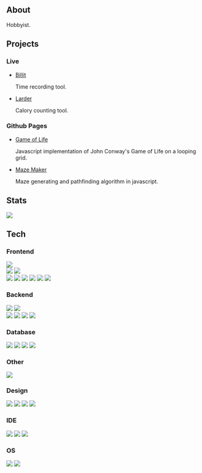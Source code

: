 ## About

<div>
    <p>Hobbyist.</p>
</div>

## Projects

### Live

<ul>
    <li>
        <a href='https://chronocol.xyz/login' target="_blank">Billit</a>
        <p>Time recording tool.</p>
    </li>
    <li>
        <a href='https://larda.xyz/login' target="_blank">Larder</a>
        <p>Calory counting tool.</p>
    </li>
</ul>

### Github Pages

<ul>
    <li>
        <a href='https://crhisgbibon.github.io/gameoflife/' target="_blank">Game of Life</a>
        <p>Javascript implementation of John Conway's Game of Life on a looping grid.</p>
    </li>
    <li>
        <a href='https://crhisgbibon.github.io/mazemaker/' target="_blank">Maze Maker</a>
        <p>Maze generating and pathfinding algorithm in javascript.</p>
    </li>
</ul>

## Stats

<div>
    <img src="https://github-readme-stats.vercel.app/api/top-langs/?username=crhisgbibon&theme=dark&langs_count=10&count_private=true" />
</div>

## Tech

### Frontend

<div>
    <div>
        <img src='https://img.shields.io/badge/HTML-239120?style=for-the-badge&logo=html5&logoColor=white'>
    </div>
    <div>
        <img src='https://img.shields.io/badge/CSS-239120?&style=for-the-badge&logo=css3&logoColor=white'>
        <img src='https://img.shields.io/badge/Tailwind_CSS-38B2AC?style=for-the-badge&logo=tailwind-css&logoColor=white'>
    </div>
    <div>
        <img src='https://img.shields.io/badge/JavaScript-323330?style=for-the-badge&logo=javascript&logoColor=F7DF1E'>
        <img src='https://img.shields.io/badge/TypeScript-007ACC?style=for-the-badge&logo=typescript&logoColor=white'>
        <img src='https://img.shields.io/badge/jQuery-0769AD?style=for-the-badge&logo=jquery&logoColor=white'>
        <img src='https://img.shields.io/badge/React-20232A?style=for-the-badge&logo=react&logoColor=61DAFB'>
        <img src='https://img.shields.io/badge/Svelte-4A4A55?style=for-the-badge&logo=svelte&logoColor=FF3E00'>
        <img src='https://img.shields.io/badge/Vue.js-35495E?style=for-the-badge&logo=vue.js&logoColor=4FC08D'>
    </div>
</div>

### Backend

<div>
    <div>
        <img src='https://img.shields.io/badge/PHP-777BB4?style=for-the-badge&logo=php&logoColor=white'>
        <img src='https://img.shields.io/badge/Laravel-FF2D20?style=for-the-badge&logo=laravel&logoColor=white'>
    </div>
    <div>
        <img src='https://img.shields.io/badge/JavaScript-323330?style=for-the-badge&logo=javascript&logoColor=F7DF1E'>
        <img src='https://img.shields.io/badge/TypeScript-007ACC?style=for-the-badge&logo=typescript&logoColor=white'>
        <img src='https://img.shields.io/badge/Node.js-43853D?style=for-the-badge&logo=node.js&logoColor=white'>
        <img src='https://img.shields.io/badge/Express.js-404D59?style=for-the-badge'>
    </div>
</div>

### Database

<div>
    <img src='https://img.shields.io/badge/MongoDB-4EA94B?style=for-the-badge&logo=mongodb&logoColor=white'>
    <img src='https://img.shields.io/badge/MySQL-00000F?style=for-the-badge&logo=mysql&logoColor=white'>
    <img src='https://img.shields.io/badge/SQLite-07405E?style=for-the-badge&logo=sqlite&logoColor=white'>
    <img src='https://img.shields.io/badge/redis-%23DD0031.svg?&style=for-the-badge&logo=redis&logoColor=white'>
</div>

### Other

<div>
    <img src='https://img.shields.io/badge/C%23-239120?style=for-the-badge&logo=c-sharp&logoColor=white'>
</div>

### Design

<div>
    <img src='https://img.shields.io/badge/blender-%23F5792A.svg?style=for-the-badge&logo=blender&logoColor=white'>
    <img src='https://img.shields.io/badge/Figma-F24E1E?style=for-the-badge&logo=figma&logoColor=white'>
    <img src='https://img.shields.io/badge/gimp-5C5543?style=for-the-badge&logo=gimp&logoColor=white'>
    <img src='https://img.shields.io/badge/Krita-203759?style=for-the-badge&logo=krita&logoColor=EEF37B'>
</div>

### IDE

<div>
    <img src='https://img.shields.io/badge/Unity-100000?style=for-the-badge&logo=unity&logoColor=white'>
    <img src='https://img.shields.io/badge/Visual_Studio-5C2D91?style=for-the-badge&logo=visual%20studio&logoColor=white'>
    <img src='https://img.shields.io/badge/Visual_Studio_Code-0078D4?style=for-the-badge&logo=visual%20studio%20code&logoColor=white'>
</div>

### OS

<div>
    <img src='https://img.shields.io/badge/Linux-FCC624?style=for-the-badge&logo=linux&logoColor=black'>
    <img src='https://img.shields.io/badge/Windows-0078D6?style=for-the-badge&logo=windows&logoColor=white'>
</div>
